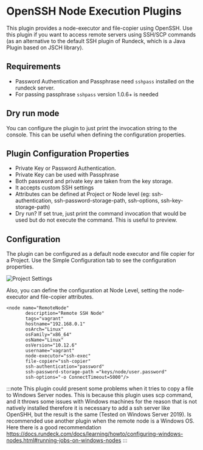# OpenSSH Node Execution Plugins

This plugin provides a node-executor and file-copier using OpenSSH. Use this plugin if you want to access remote servers using SSH/SCP commands (as an alternative to the default SSH plugin of Rundeck, which is a Java Plugin based on JSCH library).

## Requirements

- Password Authentication and Passphrase need `sshpass` installed on the rundeck server.
- For passing passphrase `sshpass` version 1.0.6+ is needed

## Dry run mode

You can configure the plugin to just print the invocation string to the console. This can be useful when defining the configuration properties.

## Plugin Configuration Properties

- Private Key or Password Authentication.
- Private Key can be used with Passphrase
- Both password and private key are taken from the key storage.
- It accepts custom SSH settings
- Attributes can be defined at Project or Node level (eg: ssh-authentication, ssh-password-storage-path, ssh-options, ssh-key-storage-path)
- Dry run? If set true, just print the command invocation that would be used but do not execute the command. This is useful to preview.

## Configuration

The plugin can be configured as a default node executor and file copier for a Project. Use the Simple Configuration tab to see the configuration properties.

![Project Settings](~@assets/img/openssh-project-configuration.png)

Also, you can define the configuration at Node Level, setting the node-executor and file-copier attributes.

```
<node name="RemoteNode"
       description="Remote SSH Node"
       tags="vagrant"
       hostname="192.168.0.1"
       osArch="Linux"
       osFamily="x86_64"
       osName="Linux"
       osVersion="10.12.6"
       username="vagrant"
       node-executor="ssh-exec"
       file-copier="ssh-copier"
       ssh-authentication="password"
       ssh-password-storage-path ="keys/node/user.password"
       ssh-options="-o ConnectTimeout=5000"/>
```

:::note
This plugin could present some problems when it tries to copy a file to Windows Server nodes. 
This is because this plugin uses scp command, and it throws some issues with Windows machines for the reason that 
is not natively installed therefore it is necessary to add a ssh server like OpenSHH, but the result is the same (Tested on Windows Server 2019).
Is recommended use another plugin when the remote node is a Windows OS. Here there is a good recommendation 
https://docs.rundeck.com/docs/learning/howto/configuring-windows-nodes.html#running-jobs-on-windows-nodes
:::
